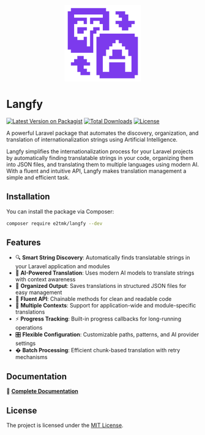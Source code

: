 <p align="center">
    <img src="docs/public/logo-purple.png" alt="Langfy Logo" width="200">
</p>

# Langfy

[![Latest Version on Packagist](https://img.shields.io/packagist/v/e2tmk/langfy.svg?style=flat-square)](https://packagist.org/packages/e2tmk/langfy)
[![Total Downloads](https://img.shields.io/packagist/dt/e2tmk/langfy.svg?style=flat-square)](https://packagist.org/packages/e2tmk/langfy)
[![License](https://img.shields.io/packagist/l/e2tmk/langfy.svg?style=flat-square)](https://packagist.org/packages/e2tmk/langfy)

A powerful Laravel package that automates the discovery, organization, and translation of internationalization strings using Artificial Intelligence.

Langfy simplifies the internationalization process for your Laravel projects by automatically finding translatable strings in your code, organizing them into JSON files, and translating them to multiple languages using modern AI. With a fluent and intuitive API, Langfy makes translation management a simple and efficient task.

## Installation

You can install the package via Composer:

```bash
composer require e2tmk/langfy --dev
```

## Features

-   🔍 **Smart String Discovery**: Automatically finds translatable strings in your Laravel application and modules
-   🧠 **AI-Powered Translation**: Uses modern AI models to translate strings with context awareness
-   📁 **Organized Output**: Saves translations in structured JSON files for easy management
-   🔗 **Fluent API**: Chainable methods for clean and readable code
-   🎯 **Multiple Contexts**: Support for application-wide and module-specific translations
-   ⚡ **Progress Tracking**: Built-in progress callbacks for long-running operations
-   🎛️ **Flexible Configuration**: Customizable paths, patterns, and AI provider settings
-   � **Batch Processing**: Efficient chunk-based translation with retry mechanisms

## Documentation

📖 **[Complete Documentation](https://langfy.e2tmk.com)**

## License

The project is licensed under the [MIT License](LICENSE.md).
